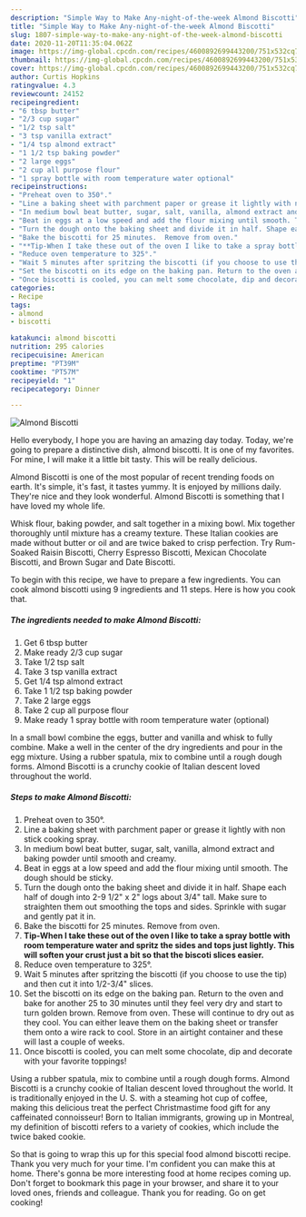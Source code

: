 ```yaml
---
description: "Simple Way to Make Any-night-of-the-week Almond Biscotti"
title: "Simple Way to Make Any-night-of-the-week Almond Biscotti"
slug: 1807-simple-way-to-make-any-night-of-the-week-almond-biscotti
date: 2020-11-20T11:35:04.062Z
image: https://img-global.cpcdn.com/recipes/4600892699443200/751x532cq70/almond-biscotti-recipe-main-photo.jpg
thumbnail: https://img-global.cpcdn.com/recipes/4600892699443200/751x532cq70/almond-biscotti-recipe-main-photo.jpg
cover: https://img-global.cpcdn.com/recipes/4600892699443200/751x532cq70/almond-biscotti-recipe-main-photo.jpg
author: Curtis Hopkins
ratingvalue: 4.3
reviewcount: 24152
recipeingredient:
- "6 tbsp butter"
- "2/3 cup sugar"
- "1/2 tsp salt"
- "3 tsp vanilla extract"
- "1/4 tsp almond extract"
- "1 1/2 tsp baking powder"
- "2 large eggs"
- "2 cup all purpose flour"
- "1 spray bottle with room temperature water optional"
recipeinstructions:
- "Preheat oven to 350°."
- "Line a baking sheet with parchment paper or grease it lightly with non stick cooking spray."
- "In medium bowl beat butter, sugar, salt, vanilla, almond extract and baking powder until smooth and creamy."
- "Beat in eggs at a low speed and add the flour mixing until smooth. The dough should be sticky."
- "Turn the dough onto the baking sheet and divide it in half. Shape each half of dough into 2-9 1/2&#34; x 2&#34; logs about 3/4&#34; tall. Make sure to straighten them out smoothing the tops and sides. Sprinkle with sugar and gently pat it in."
- "Bake the biscotti for 25 minutes.  Remove from oven."
- "**Tip-When I take these out of the oven I like to take a spray bottle with room temperature water and spritz the sides and tops just lightly. This will soften your crust just a bit so that the biscoti slices easier.**"
- "Reduce oven temperature to 325°."
- "Wait 5 minutes after spritzing the biscotti (if you choose to use the tip) and then cut it into 1/2-3/4&#34; slices."
- "Set the biscotti on its edge on the baking pan. Return to the oven and bake for another 25 to 30 minutes until they feel very dry and start to turn golden brown. Remove from oven. These will continue to dry out as they cool. You can either leave them on the baking sheet or transfer them onto a wire rack to cool. Store in an airtight container and these will last a couple of weeks."
- "Once biscotti is cooled, you can melt some chocolate, dip and decorate with your favorite toppings!"
categories:
- Recipe
tags:
- almond
- biscotti

katakunci: almond biscotti 
nutrition: 295 calories
recipecuisine: American
preptime: "PT39M"
cooktime: "PT57M"
recipeyield: "1"
recipecategory: Dinner

---
```



![Almond Biscotti](https://img-global.cpcdn.com/recipes/4600892699443200/751x532cq70/almond-biscotti-recipe-main-photo.jpg)

Hello everybody, I hope you are having an amazing day today. Today, we're going to prepare a distinctive dish, almond biscotti. It is one of my favorites. For mine, I will make it a little bit tasty. This will be really delicious.

Almond Biscotti is one of the most popular of recent trending foods on earth. It's simple, it's fast, it tastes yummy. It is enjoyed by millions daily. They're nice and they look wonderful. Almond Biscotti is something that I have loved my whole life.

Whisk flour, baking powder, and salt together in a mixing bowl. Mix together thoroughly until mixture has a creamy texture. These Italian cookies are made without butter or oil and are twice baked to crisp perfection. Try Rum-Soaked Raisin Biscotti, Cherry Espresso Biscotti, Mexican Chocolate Biscotti, and Brown Sugar and Date Biscotti.


To begin with this recipe, we have to prepare a few ingredients. You can cook almond biscotti using 9 ingredients and 11 steps. Here is how you cook that.

<!--inarticleads1-->

##### The ingredients needed to make Almond Biscotti:

1. Get 6 tbsp butter
1. Make ready 2/3 cup sugar
1. Take 1/2 tsp salt
1. Take 3 tsp vanilla extract
1. Get 1/4 tsp almond extract
1. Take 1 1/2 tsp baking powder
1. Take 2 large eggs
1. Take 2 cup all purpose flour
1. Make ready 1 spray bottle with room temperature water (optional)


In a small bowl combine the eggs, butter and vanilla and whisk to fully combine. Make a well in the center of the dry ingredients and pour in the egg mixture. Using a rubber spatula, mix to combine until a rough dough forms. Almond Biscotti is a crunchy cookie of Italian descent loved throughout the world. 

<!--inarticleads2-->

##### Steps to make Almond Biscotti:

1. Preheat oven to 350°.
1. Line a baking sheet with parchment paper or grease it lightly with non stick cooking spray.
1. In medium bowl beat butter, sugar, salt, vanilla, almond extract and baking powder until smooth and creamy.
1. Beat in eggs at a low speed and add the flour mixing until smooth. The dough should be sticky.
1. Turn the dough onto the baking sheet and divide it in half. Shape each half of dough into 2-9 1/2&#34; x 2&#34; logs about 3/4&#34; tall. Make sure to straighten them out smoothing the tops and sides. Sprinkle with sugar and gently pat it in.
1. Bake the biscotti for 25 minutes.  Remove from oven.
1. **Tip-When I take these out of the oven I like to take a spray bottle with room temperature water and spritz the sides and tops just lightly. This will soften your crust just a bit so that the biscoti slices easier.**
1. Reduce oven temperature to 325°.
1. Wait 5 minutes after spritzing the biscotti (if you choose to use the tip) and then cut it into 1/2-3/4&#34; slices.
1. Set the biscotti on its edge on the baking pan. Return to the oven and bake for another 25 to 30 minutes until they feel very dry and start to turn golden brown. Remove from oven. These will continue to dry out as they cool. You can either leave them on the baking sheet or transfer them onto a wire rack to cool. Store in an airtight container and these will last a couple of weeks.
1. Once biscotti is cooled, you can melt some chocolate, dip and decorate with your favorite toppings!


Using a rubber spatula, mix to combine until a rough dough forms. Almond Biscotti is a crunchy cookie of Italian descent loved throughout the world. It is traditionally enjoyed in the U. S. with a steaming hot cup of coffee, making this delicious treat the perfect Christmastime food gift for any caffeinated connoisseur! Born to Italian immigrants, growing up in Montreal, my definition of biscotti refers to a variety of cookies, which include the twice baked cookie. 

So that is going to wrap this up for this special food almond biscotti recipe. Thank you very much for your time. I'm confident you can make this at home. There's gonna be more interesting food at home recipes coming up. Don't forget to bookmark this page in your browser, and share it to your loved ones, friends and colleague. Thank you for reading. Go on get cooking!
